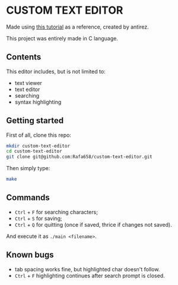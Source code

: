 # CUSTOM TEXT EDITOR

Made using [this tutorial](https://viewsourcecode.org/snaptoken/kilo/index.html) as a reference, created by antirez.

This project was entirely made in C language.

## Contents

This editor includes, but is not limited to:
- text viewer
- text editor
- searching
- syntax highlighting

## Getting started

First of all, clone this repo:
```bash
mkdir custom-text-editor
cd custom-text-editor
git clone git@github.com:Rafa658/custom-text-editor.git
```

Then simply type:
```bash
make
```

## Commands
- `Ctrl` + `F` for searching characters;
- `Ctrl` + `S` for saving;
- `Ctrl` + `Q` for quitting (once if saved, thrice if changes not saved).

And execute it as `./main <filename>`.

## Known bugs
- tab spacing works fine, but highlighted char doesn't follow.
- `Ctrl` + `F` highlighting continues after search prompt is closed.
